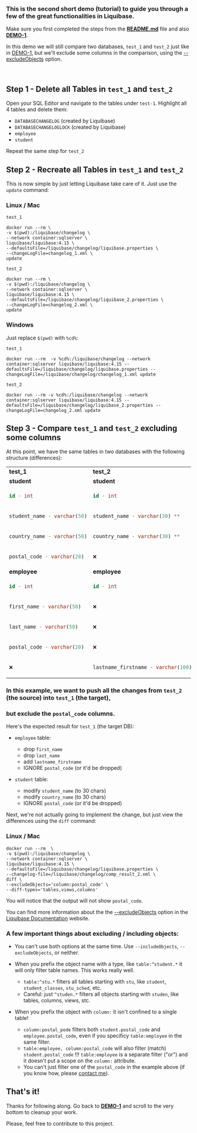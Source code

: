 ### This is the second short demo (tutorial) to guide you through a few of the great functionalities in Liquibase.
Make sure you first completed the steps from the **[README.md](./README.md)** file and also **[DEMO-1](DEMO-1.md)**.

In this demo we will still compare two databases, `test_1` and `test_2` just like in [DEMO-1](DEMO-1.md),
but we'll exclude some columns in the comparison, using the [--excludeObjects](https://docs.liquibase.com/workflows/liquibase-community/including-and-excluding-objects-from-a-database.html) option.

<br/>

## Step 1 - Delete all Tables in `test_1` and `test_2`

Open your SQL Editor and navigate to the tables under `test-1`. Highlight all 4 tables and delete them:
* `DATABASECHANGELOG`  (created by Liquibase)
* `DATABASECHANGELOGLOCK` (created by Liquibase)
* `employee`
* `student`

Repeat the same step for `test_2`

## Step 2 - Recreate all Tables in `test_1` and `test_2`

This is now simple by just letting Liquibase take care of it. Just use the `update` command:

### Linux / Mac
`test_1`
``` 
docker run --rm \
-v $(pwd):/liquibase/changelog \
--network container:sqlserver \
liquibase/liquibase:4.15 \
--defaultsFile=/liquibase/changelog/liquibase.properties \
--changeLogFile=changelog_1.xml \
update
```
`test_2`
``` 
docker run --rm \
-v $(pwd):/liquibase/changelog \
--network container:sqlserver \
liquibase/liquibase:4.15 \
--defaultsFile=/liquibase/changelog/liquibase_2.properties \
--changeLogFile=changelog_2.xml \
update
```

### Windows
Just replace ```$(pwd)``` with ```%cd%```:

`test_1`
```docker 
docker run --rm  -v %cd%:/liquibase/changelog --network container:sqlserver liquibase/liquibase:4.15 --defaultsFile=/liquibase/changelog/liquibase.properties --changeLogFile=/liquibase/changelog/changelog_1.xml update
```

`test_2`
```docker 
docker run --rm -v %cd%:/liquibase/changelog --network container:sqlserver liquibase/liquibase:4.15 --defaultsFile=/liquibase/changelog/liquibase_2.properties --changeLogFile=changelog_2.xml update
```

### 


## Step 3 - Compare `test_1` and `test_2` excluding some columns


At this point, we have the same tables in two databases with the following structure (differences):

<table>
<tr>
<td>
<strong>test_1</strong></td> <td><strong>test_2</strong></td>
</tr>

<tr>
<td><strong>student</strong></td>
<td><strong>student</strong></td>
</tr>
<tr>
<td> 

```sql
id - int
```
</td>
<td> 

```sql
id - int
```
</td>
</tr>

<tr>
<td> 

```sql
student_name - varchar(50)
```
</td>
<td> 

```sql
student_name - varchar(30) ** 
```
</td>

</tr>

<tr>
<td> 

```sql
country_name - varchar(50)
```
</td>
<td> 

```sql
country_name - varchar(30) ** 
```
</td>
</tr>
<tr>
<td> 

```sql
postal_code - varchar(20)
```
</td>
<td>
<pre>
&#x274c
</pre>
</td>
</tr>


<tr>
<td><strong>employee</strong></td>
<td><strong>employee</strong></td>
</tr>
<tr>
<td> 

```sql
id - int
```
</td>
<td> 

```sql
id - int
```
</td>
</tr>

<tr>
<td> 

```sql
first_name - varchar(50)
```
</td>
<td> 
<pre>
&#x274c
</pre>
</td>
</tr>

<tr>
<td> 

```sql
last_name - varchar(50)
```
</td>
<td>
<pre>
&#x274c
</pre>
</td>
</tr>

<tr>
<td> 

```sql
postal_code - varchar(20)
```
</td>
<td>
<pre>
&#x274c
</pre>
</td>
</tr>

<tr>
<td> 
<pre>
&#x274c
</pre>
</td>
<td> 

```sql
lastname_firstname - varchar(100)
```
</td>
</tr>

</table>


### In this example, we want to push all the changes from `test_2` (the source) into `test_1` (the target), 
### but exclude the `postal_code` columns. 

Here's the expected result for `test_1` (the target DB):
* `employee` table:
  * drop `first_name`
  * drop `last_name`
  * add `lastname_firstname`
  * IGNORE `postal_code` (or it'd be dropped)


* `student` table:
    * modify `student_name` (to 30 chars)
    * modify `country_name` (to 30 chars)
    * IGNORE `postal_code` (or it'd be dropped)

Next, we're not actually going to implement the change, but just view the differences using the
`diff` command:

### Linux / Mac
```
docker run --rm  \
-v $(pwd):/liquibase/changelog \
--network container:sqlserver \
liquibase/liquibase:4.15 \
--defaultsFile=/liquibase/changelog/liquibase.properties \
--changelog-file=/liquibase/changelog/comp_result_2.xml \
diff \
--excludeObjects='column:postal_code' \
--diff-types='tables,views,columns'
```

You will notice that the output will not show `postal_code`.

You can find more information about the the [--excludeObjects](https://docs.liquibase.com/workflows/liquibase-community/including-and-excluding-objects-from-a-database.html) option
in the [Liquibase Documentation](https://docs.liquibase.com/home.html) website.

### A few important things about excluding / including objects:
* You can't use both options at the same time. Use `--includeObjects`, `--excludeObjects`, or neither.


* When you prefix the object name with a type, like `table:^student.*` it will only filter table names. This works really well.
  * `table:^stu.*` filters all tables starting with `stu`, like `student`, `student_classes`, `stu_sched`, etc.
  * Careful: just `^studen.*` filters all objects starting with `studen`, like tables, columns, views, stc.
 
  
* When you prefix the object with `column:` it isn't confined to a single table!
  * `column:postal_pode` filters both `student.postal_code` and `employee.postal_code`, even if you specificy `table:employee` in the same filter.
  * `table:employee, column:postal_code` will also filter (match) `student.postal_code` !!! `table:employee` is a separate filter ("or") and it doesn't put a scope on the `column:` attribute.
  * You can't just filter one of the `postal_code` in the example above (if you know how, please [contact me](email:crkepler@yahoo.com)).

## That's it!

Thanks for following along. Go back to **[DEMO-1](DEMO-1.md)** and scroll to the very bottom to cleanup your work.

Please, feel free to contribute to this project.

